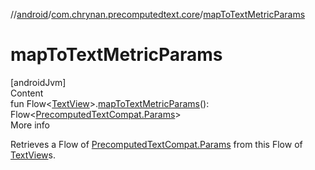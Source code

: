 //[android](../../index.md)/[com.chrynan.precomputedtext.core](index.md)/[mapToTextMetricParams](map-to-text-metric-params.md)



# mapToTextMetricParams  
[androidJvm]  
Content  
fun Flow<[TextView](https://developer.android.com/reference/kotlin/android/widget/TextView.html)>.[mapToTextMetricParams](map-to-text-metric-params.md)(): Flow<[PrecomputedTextCompat.Params](https://developer.android.com/reference/kotlin/androidx/core/text/PrecomputedTextCompat.Params.html)>  
More info  


Retrieves a Flow of [PrecomputedTextCompat.Params](https://developer.android.com/reference/kotlin/androidx/core/text/PrecomputedTextCompat.Params.html) from this Flow of [TextView](https://developer.android.com/reference/kotlin/android/widget/TextView.html)s.

  



